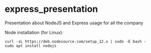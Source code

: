 # express_presentation
Presentation about NodeJS and Express usage for all the company

Node installation (for Linux):
````
curl -sL https://deb.nodesource.com/setup_12.x | sudo -E bash -
sudo apt install nodejs
````
